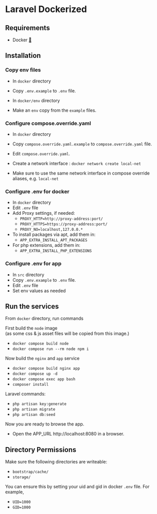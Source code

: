 # Laravel Dockerized

## Requirements
- Docker [🔗](https://docs.docker.com/desktop/)

## Installation

### Copy env files

- In `docker` directory
- Copy `.env.example` to `.env` file.

- In `docker/env` directory
- Make an `env` copy from the `example` files.

### Configure compose.override.yaml

- In `docker` directory
- Copy `compose.override.yaml.example` to `compose.override.yaml` file.
- Edit `compose.override.yaml`.


- Create a network interface : `docker network create local-net`
- Make sure to use the same network interface in compose override aliases, e.g. `local-net`

### Configure .env for docker

- In `docker` directory
- Edit `.env` file
- Add Proxy settings, if needed:
    - `PROXY_HTTP=http://proxy-address:port/`
    - `PROXY_HTTPS=https://proxy-address:port/`
    - `PROXY_NO=localhost,127.0.0.*`
- To install packages via apt, add them in:
    - `APP_EXTRA_INSTALL_APT_PACKAGES`
- For php extensions, add them in:
    - `APP_EXTRA_INSTALL_PHP_EXTENSIONS`

### Configure .env for app

- In `src` directory
- Copy `.env.example` to `.env` file.
- Edit `.env` file
- Set env values as needed

## Run the services

From `docker` directory, run commands

First build the `node` image  
(as some css & js asset files will be copied from this image.)

- `docker compose build node`
- `docker compose run --rm node npm i`

Now build the `nginx` and `app` service

- `docker compose build nginx app`
- `docker compose up -d`
- `docker compose exec app bash`
- `composer install`

Laravel commands:
- `php artisan key:generate`
- `php artisan migrate`
- `php artisan db:seed`

Now you are ready to browse the app. 
- Open the APP_URL http://localhost:8080 in a browser.

## Directory Permissions

Make sure the following directories are writeable:

- `bootstrap/cache/`
- `storage/`

You can ensure this by setting your uid and gid in docker `.env` file.
For example,
- `UID=1000`
- `GID=1000`